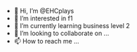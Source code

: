 - 👋 Hi, I’m @EHCplays
- 👀 I’m interested in f1
- 🌱 I’m currently learning business level 2
- 💞️ I’m looking to collaborate on ...
- 📫 How to reach me ...

<!---
EHCplays/EHCplays is a ✨ special ✨ repository because its `README.md` (this file) appears on your GitHub profile.
You can click the Preview link to take a look at your changes.
--->

